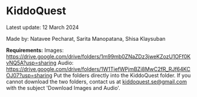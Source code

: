 # KiddoQuest

Latest update: 12 March 2024

Made by: Natavee Pecharat, Sarita Manopatana, Shisa Klaysuban 

**Requirements:**
Images: https://drive.google.com/drive/folders/1m99mb0ZNaZDz3jweKZozU1OFf0KvNQ5A?usp=sharing
Audio: https://drive.google.com/drive/folders/1W1TjefWPjmBZi8MwC2fR_RJf64KCOJ07?usp=sharing
Put the folders directly into the KiddoQuest folder.
If you cannot download the two folders, contact us at kiddoquest.se@gmail.com with the subject 'Download Images and Audio'.



